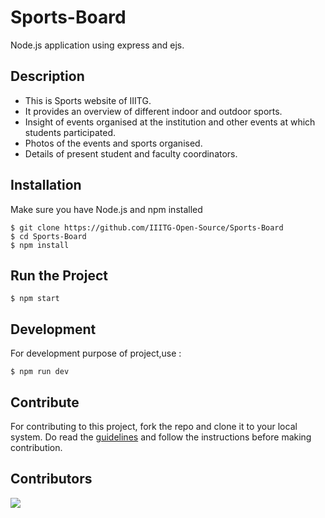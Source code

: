 # Sports-Board
Node.js application using express and ejs.

## Description
- This is Sports website of IIITG.
- It provides an overview of different indoor and outdoor sports.
- Insight of events organised at the institution and other events at which students participated.
- Photos of the events and sports organised.
- Details of present student and faculty coordinators.

## Installation
Make sure you have Node.js and npm installed

    $ git clone https://github.com/IIITG-Open-Source/Sports-Board
    $ cd Sports-Board
    $ npm install


## Run the Project

    $ npm start
    
## Development
For development purpose of project,use :

    $ npm run dev
    
## Contribute
For contributing to this project, fork the repo and clone it to your local system. Do read the [guidelines](https://github.com/IIITG-Open-Source/Guidelines) and follow the instructions before making contribution.

## Contributors

<a href="https://github.com/ms1835/IIITG-Sports-Board/graphs/contributors">
    
  <img src="https://contrib.rocks/image?repo=ms1835/IIITG-Sports-Board" />
</a>
